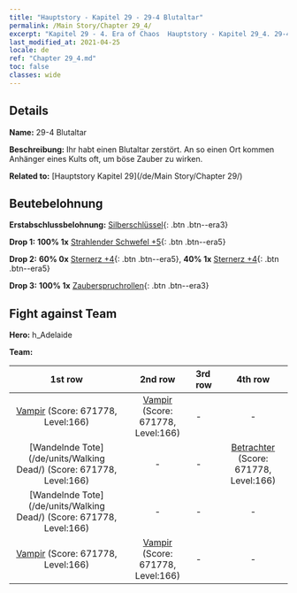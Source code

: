 ```yaml
---
title: "Hauptstory - Kapitel 29 - 29-4 Blutaltar"
permalink: /Main Story/Chapter 29_4/
excerpt: "Kapitel 29 - 4. Era of Chaos  Hauptstory - Kapitel 29_4. 29-4 Blutaltar"
last_modified_at: 2021-04-25
locale: de
ref: "Chapter 29_4.md"
toc: false
classes: wide
---
```


## Details

 **Name:** 29-4 Blutaltar

 **Beschreibung:** Ihr habt einen Blutaltar zerstört. An so einen Ort kommen Anhänger eines Kults oft, um böse Zauber zu wirken.

 **Related to:** [Hauptstory Kapitel 29](/de/Main Story/Chapter 29/)

## Beutebelohnung

 **Erstabschlussbelohnung:** [Silberschlüssel](/ItemsDE/con_693/){: .btn .btn--era3}

 **Drop 1:** **100% 1x** [Strahlender Schwefel +5](/ItemsDE/mat_99/){: .btn .btn--era5}

 **Drop 2:** **60% 0x** [Sternerz +4](/ItemsDE/mat_89/){: .btn .btn--era5}, **40% 1x** [Sternerz +4](/ItemsDE/mat_89/){: .btn .btn--era5}

 **Drop 3:** **100% 1x** [Zauberspruchrollen](/ItemsDE/con_694/){: .btn .btn--era3}


## Fight against Team
 **Hero:** h_Adelaide

 **Team:**


  | 1st row | 2nd row | 3rd row | 4th row |
  |:----:|:----:|:----|:----:|
  | [Vampir](/de/units/Vampire/) (Score: 671778, Level:166)  | [Vampir](/de/units/Vampire/) (Score: 671778, Level:166)  | - | - |
  | [Wandelnde Tote](/de/units/Walking Dead/) (Score: 671778, Level:166)  | - | - | [Betrachter](/de/units/Beholder/) (Score: 671778, Level:166)  |
  | [Wandelnde Tote](/de/units/Walking Dead/) (Score: 671778, Level:166)  | - | - | - |
  | [Vampir](/de/units/Vampire/) (Score: 671778, Level:166)  | [Vampir](/de/units/Vampire/) (Score: 671778, Level:166)  | - | - |



